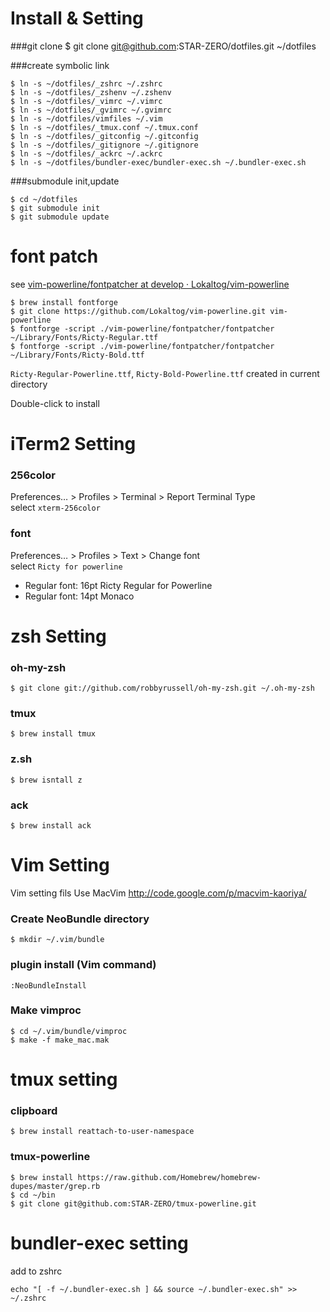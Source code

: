# Install & Setting
###git clone
    $ git clone git@github.com:STAR-ZERO/dotfiles.git ~/dotfiles

###create symbolic link

    $ ln -s ~/dotfiles/_zshrc ~/.zshrc
    $ ln -s ~/dotfiles/_zshenv ~/.zshenv
    $ ln -s ~/dotfiles/_vimrc ~/.vimrc
    $ ln -s ~/dotfiles/_gvimrc ~/.gvimrc
    $ ln -s ~/dotfiles/vimfiles ~/.vim
    $ ln -s ~/dotfiles/_tmux.conf ~/.tmux.conf
    $ ln -s ~/dotfiles/_gitconfig ~/.gitconfig
    $ ln -s ~/dotfiles/_gitignore ~/.gitignore
    $ ln -s ~/dotfiles/_ackrc ~/.ackrc
    $ ln -s ~/dotfiles/bundler-exec/bundler-exec.sh ~/.bundler-exec.sh

###submodule init,update

    $ cd ~/dotfiles
    $ git submodule init
    $ git submodule update

# font patch
see [vim-powerline/fontpatcher at develop · Lokaltog/vim-powerline](https://github.com/Lokaltog/vim-powerline/tree/develop/fontpatcher)

    $ brew install fontforge
    $ git clone https://github.com/Lokaltog/vim-powerline.git vim-powerline
    $ fontforge -script ./vim-powerline/fontpatcher/fontpatcher ~/Library/Fonts/Ricty-Regular.ttf
    $ fontforge -script ./vim-powerline/fontpatcher/fontpatcher ~/Library/Fonts/Ricty-Bold.ttf

`Ricty-Regular-Powerline.ttf`, `Ricty-Bold-Powerline.ttf` created in current directory

Double-click to install

# iTerm2 Setting
### 256color
Preferences… > Profiles > Terminal > Report Terminal Type  
select `xterm-256color`

### font
Preferences… > Profiles > Text > Change font  
select `Ricty for powerline`

- Regular font: 16pt Ricty Regular for Powerline
- Regular font: 14pt Monaco

# zsh Setting

### oh-my-zsh

    $ git clone git://github.com/robbyrussell/oh-my-zsh.git ~/.oh-my-zsh

### tmux

    $ brew install tmux

### z.sh

    $ brew isntall z

### ack

    $ brew install ack

# Vim Setting
Vim setting fils
Use MacVim http://code.google.com/p/macvim-kaoriya/

### Create NeoBundle directory

    $ mkdir ~/.vim/bundle

### plugin install (Vim command)

    :NeoBundleInstall

### Make vimproc
    $ cd ~/.vim/bundle/vimproc
    $ make -f make_mac.mak

# tmux setting
### clipboard
    $ brew install reattach-to-user-namespace

### tmux-powerline
    $ brew install https://raw.github.com/Homebrew/homebrew-dupes/master/grep.rb
    $ cd ~/bin
    $ git clone git@github.com:STAR-ZERO/tmux-powerline.git

# bundler-exec setting
add to zshrc

    echo "[ -f ~/.bundler-exec.sh ] && source ~/.bundler-exec.sh" >> ~/.zshrc
